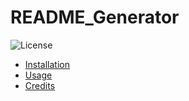 # README_Generator
  ![License](https://img.shields.io/badge/License-MIT-lightblue.svg)
  - [Installation](#installation)
  - [Usage](#usage)
  - [Credits](#credits)
